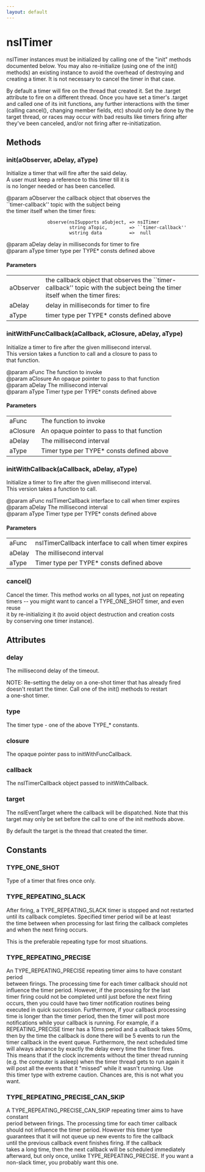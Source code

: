 ```yaml
---
layout: default
---
```


# nsITimer #
  
nsITimer instances must be initialized by calling one of the "init" methods  
documented below.  You may also re-initialize (using one of the init()  
methods) an existing instance to avoid the overhead of destroying and  
creating a timer.  It is not necessary to cancel the timer in that case.  
  
By default a timer will fire on the thread that created it.  Set the .target  
attribute to fire on a different thread.  Once you have set a timer's .target  
and called one of its init functions, any further interactions with the timer  
(calling cancel(), changing member fields, etc) should only be done by the  
target thread, or races may occur with bad results like timers firing after  
they've been canceled, and/or not firing after re-initiatization.  
  

## Methods ##

### init(aObserver, aDelay, aType) ###
  
Initialize a timer that will fire after the said delay.  
A user must keep a reference to this timer till it is   
is no longer needed or has been cancelled.  
  
@param aObserver   the callback object that observes the   
                   ``timer-callback'' topic with the subject being  
                   the timer itself when the timer fires:  
  
                   observe(nsISupports aSubject, => nsITimer  
                           string aTopic,        => ``timer-callback''  
                           wstring data          =>  null  
  
@param aDelay      delay in milliseconds for timer to fire  
@param aType       timer type per TYPE* consts defined above  
  

#### Parameters ####

<table>

<tr>
<td>aObserver</td>
<td>the callback object that observes the   
                   ``timer-callback'' topic with the subject being  
                   the timer itself when the timer fires:  
</td>
</tr>

<tr>
<td>aDelay</td>
<td>delay in milliseconds for timer to fire  
</td>
</tr>

<tr>
<td>aType</td>
<td>timer type per TYPE* consts defined above  
</td>
</tr>

</table>

### initWithFuncCallback(aCallback, aClosure, aDelay, aType) ###
  
Initialize a timer to fire after the given millisecond interval.  
This version takes a function to call and a closure to pass to  
that function.  
  
@param aFunc      The function to invoke  
@param aClosure   An opaque pointer to pass to that function  
@param aDelay     The millisecond interval  
@param aType      Timer type per TYPE* consts defined above  
  

#### Parameters ####

<table>

<tr>
<td>aFunc</td>
<td>The function to invoke  
</td>
</tr>

<tr>
<td>aClosure</td>
<td>An opaque pointer to pass to that function  
</td>
</tr>

<tr>
<td>aDelay</td>
<td>The millisecond interval  
</td>
</tr>

<tr>
<td>aType</td>
<td>Timer type per TYPE* consts defined above  
</td>
</tr>

</table>

### initWithCallback(aCallback, aDelay, aType) ###
  
Initialize a timer to fire after the given millisecond interval.  
This version takes a function to call.  
  
@param aFunc      nsITimerCallback interface to call when timer expires  
@param aDelay     The millisecond interval  
@param aType      Timer type per TYPE* consts defined above  
  

#### Parameters ####

<table>

<tr>
<td>aFunc</td>
<td>nsITimerCallback interface to call when timer expires  
</td>
</tr>

<tr>
<td>aDelay</td>
<td>The millisecond interval  
</td>
</tr>

<tr>
<td>aType</td>
<td>Timer type per TYPE* consts defined above  
</td>
</tr>

</table>

### cancel() ###
  
Cancel the timer.  This method works on all types, not just on repeating  
timers -- you might want to cancel a TYPE_ONE_SHOT timer, and even reuse  
it by re-initializing it (to avoid object destruction and creation costs  
by conserving one timer instance).  
  

## Attributes ##

### delay ###
  
The millisecond delay of the timeout.  
  
NOTE: Re-setting the delay on a one-shot timer that has already fired  
doesn't restart the timer. Call one of the init() methods to restart  
a one-shot timer.  
  

### type ###
  
The timer type - one of the above TYPE_* constants.  
  

### closure ###
  
The opaque pointer pass to initWithFuncCallback.  
  

### callback ###
  
The nsITimerCallback object passed to initWithCallback.  
  

### target ###
  
The nsIEventTarget where the callback will be dispatched. Note that this  
target may only be set before the call to one of the init methods above.  
  
By default the target is the thread that created the timer.  
  

## Constants ##

### TYPE_ONE_SHOT ###
  
Type of a timer that fires once only.  
  

### TYPE_REPEATING_SLACK ###
  
After firing, a TYPE_REPEATING_SLACK timer is stopped and not restarted  
until its callback completes.  Specified timer period will be at least  
the time between when processing for last firing the callback completes  
and when the next firing occurs.  
  
This is the preferable repeating type for most situations.  
  

### TYPE_REPEATING_PRECISE ###
  
An TYPE_REPEATING_PRECISE repeating timer aims to have constant period  
between firings.  The processing time for each timer callback should not  
influence the timer period.  However, if the processing for the last  
timer firing could not be completed until just before the next firing  
occurs, then you could have two timer notification routines being  
executed in quick succession.  Furthermore, if your callback processing  
time is longer than the timer period, then the timer will post more  
notifications while your callback is running.  For example, if a  
REPEATING_PRECISE timer has a 10ms period and a callback takes 50ms,  
then by the time the callback is done there will be 5 events to run the  
timer callback in the event queue.  Furthermore, the next scheduled time  
will always advance by exactly the delay every time the timer fires.  
This means that if the clock increments without the timer thread running  
(e.g. the computer is asleep) when the timer thread gets to run again it  
will post all the events that it "missed" while it wasn't running.  Use  
this timer type with extreme caution.  Chances are, this is not what you  
want.  
  

### TYPE_REPEATING_PRECISE_CAN_SKIP ###
  
A TYPE_REPEATING_PRECISE_CAN_SKIP repeating timer aims to have constant  
period between firings.  The processing time for each timer callback  
should not influence the timer period.  However this timer type  
guarantees that it will not queue up new events to fire the callback  
until the previous callback event finishes firing.  If the callback  
takes a long time, then the next callback will be scheduled immediately  
afterward, but only once, unlike TYPE_REPEATING_PRECISE.  If you want a  
non-slack timer, you probably want this one.  
  
